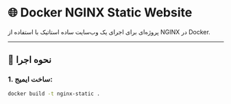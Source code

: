 # 🌐 Docker NGINX Static Website

پروژه‌ای برای اجرای یک وب‌سایت ساده استاتیک با استفاده از NGINX در Docker.

---

## 🚀 نحوه اجرا

### 1. ساخت ایمیج:

```bash
docker build -t nginx-static .
